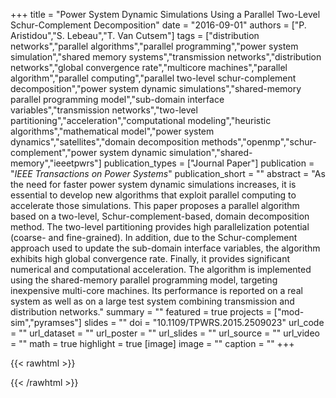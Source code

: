 +++
title = "Power System Dynamic Simulations Using a Parallel Two-Level Schur-Complement Decomposition"
date = "2016-09-01"
authors = ["P. Aristidou","S. Lebeau","T. Van Cutsem"]
tags = ["distribution networks","parallel algorithms","parallel programming","power system simulation","shared memory systems","transmission networks","distribution networks","global convergence rate","multicore machines","parallel algorithm","parallel computing","parallel two-level schur-complement decomposition","power system dynamic simulations","shared-memory parallel programming model","sub-domain interface variables","transmission networks","two-level partitioning","acceleration","computational modeling","heuristic algorithms","mathematical model","power system dynamics","satellites","domain decomposition methods","openmp","schur-complement","power system dynamic simulation","shared-memory","ieeetpwrs"]
publication_types = ["Journal Paper"]
publication = "_IEEE Transactions on Power Systems_"
publication_short = ""
abstract = "As the need for faster power system dynamic simulations increases, it is essential to develop new algorithms that exploit parallel computing to accelerate those simulations. This paper proposes a parallel algorithm based on a two-level, Schur-complement-based, domain decomposition method. The two-level partitioning provides high parallelization potential (coarse- and fine-grained). In addition, due to the Schur-complement approach used to update the sub-domain interface variables, the algorithm exhibits high global convergence rate. Finally, it provides significant numerical and computational acceleration. The algorithm is implemented using the shared-memory parallel programming model, targeting inexpensive multi-core machines. Its performance is reported on a real system as well as on a large test system combining transmission and distribution networks."
summary = ""
featured = true
projects = ["mod-sim","pyramses"]
slides = ""
doi = "10.1109/TPWRS.2015.2509023"
url_code = ""
url_dataset = ""
url_poster = ""
url_slides = ""
url_source = ""
url_video = ""
math = true
highlight = true
[image]
image = ""
caption = ""
+++

{{< rawhtml >}}
<div class='altmetric-embed' data-badge-type='donut' data-doi="10.1109/TPWRS.2015.2509023"></div>

{{< /rawhtml >}}
